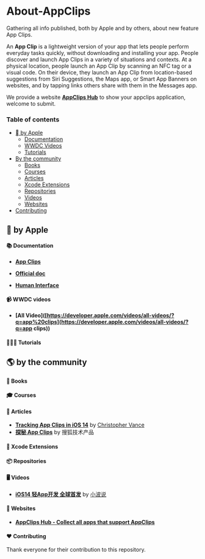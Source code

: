 # About-AppClips
Gathering all info published, both by Apple and by others, about new feature App Clips.



An **App Clip** is a lightweight version of your app that lets people perform everyday tasks quickly, without downloading and installing your app. People discover and launch App Clips in a variety of situations and contexts. At a physical location, people launch an App Clip by scanning an NFC tag or a visual code. On their device, they launch an App Clip from location-based suggestions from Siri Suggestions, the Maps app, or Smart App Banners on websites, and by tapping links others share with them in the Messages app.



We provide a website **[AppClips Hub](https://appclipshub.com/)** to show your appclips application, welcome to submit.



### Table of contents

* [ by Apple](#-by-apple)
  * [Documentation](#-documentation)
  * [WWDC Videos](#-wwdc-videos)
  * [Tutorials](#-tutorials)
* [By the community](#-by-the-community)
  * [Books](#-books)
  * [Courses](#-courses)
  * [Articles](#-articles)
  * [Xcode Extensions](#-xcode-extensions)
  * [Repositories](#-repositories)
  * [Videos](#-videos)
  * [Websites](#-websites)
* [Contributing](#-contributing)



##  by Apple



#### 📚 Documentation

* **[App Clips](https://developer.apple.com/app-clips/)**
* **[Official doc](https://developer.apple.com/documentation/app_clips)**

* **[Human Interface](https://developer.apple.com/design/human-interface-guidelines/app-clips/overview/)**

  

#### 📹 WWDC videos

- **[All Video]([https://developer.apple.com/videos/all-videos/?q=app%20clips](https://developer.apple.com/videos/all-videos/?q=app clips))**



#### 👩🏼‍🏫 Tutorials



## 🌎 by the community

#### 📗 Books

#### 🎓 Courses

#### 📰 Articles

* **[Tracking App Clips in iOS 14](https://blog.d204n6.com/2020/09/ios-14-tracking-app-clips-in-ios-14.html)** by [Christopher Vance](https://twitter.com/intent/follow?original_referer=https%3A%2F%2Fblog.d204n6.com%2F2020%2F09%2Fios-14-tracking-app-clips-in-ios-14.html&ref_src=twsrc%5Etfw&region=follow_link&screen_name=cscottvance&tw_p=followbutton)
* **[探秘 App Clips](https://mp.weixin.qq.com/s/HtWQONDrOqPMR-MSqn2-eg)** by 搜狐技术产品


#### 🔨 Xcode Extensions

#### 📦 Repositories

#### 🖥 Videos
* **[iOS14 轻App开发 全球首发](https://www.bilibili.com/video/BV1ok4y1k7co)** by [小波说](https://space.bilibili.com/272754018)

#### 🔗 Websites

* **[AppClips Hub - Collect all apps that support AppClips](https://appclipshub.com/)**



#### ❤️ Contributing

Thank everyone for their contribution to this repository.
